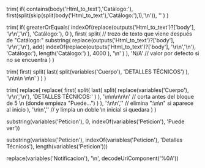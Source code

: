 trim(
    if(
        contains(body('Html_to_text'),'Catálogo:'),
        first(split(skip(split(body('Html_to_text'),'Catálogo:'),1),'\n')),
        ''
    )
)


trim(
  if(
    greaterOrEquals(
      indexOf(replace(outputs('Html_to_text')?['body'], '\r\n','\n'), 'Catálogo:'),
      0
    ),
    first(
      split(
        // trozo de texto que viene después de "Catálogo:"
        substring(
          replace(outputs('Html_to_text')?['body'], '\r\n','\n'),
          add(
            indexOf(replace(outputs('Html_to_text')?['body'], '\r\n','\n'), 'Catálogo:'),
            length('Catálogo:')
          ),
          4000
        ),
        '\n'
      )
    ),
    'N/A'   // valor por defecto si no se encuentra
  )
)

trim(
  first(
    split(
      last(
        split(variables('Cuerpo'), 'DETALLES TÉCNICOS')
      ),
      '\n\n\n \n\n'
    )
  )
)




trim(
  replace(
    replace(
      first(
        split(
          last(
            split(
              replace(variables('Cuerpo'), '\r\n','\n'),
              'DETALLES TÉCNICOS:'
            )
          ),
          '\n\n\n\n\n'           // corta antes del bloque de 5 \n (donde empieza "Puede...")
        )
      ),
      ':\n\n',''                  // elimina ":\n\n" si aparece al inicio
    ),
    '\n\n',''                     // y limpia un doble \n inicial si quedara
  )
)

substring(variables('Peticion'), 0, indexOf(variables('Peticion'), 'Puede ver'))

substring(variables('Peticion'), indexOf(variables('Peticion'), 'Detalles Técnicos'), length(variables('Peticion')))

replace(variables('Notificacion'), '\n', decodeUriComponent('%0A'))

